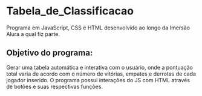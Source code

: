 # Tabela_de_Classificacao
 Programa em JavaScript, CSS e HTML desenvolvido ao longo da Imersão Alura a qual fiz parte. 
 
## Objetivo do programa: 
 Gerar uma tabela automática e interativa com o usuário, onde a pontuação total varia de acordo com o número de vitórias, empates e derrotas de cada jogador inserido. O programa possui interações do JS com HTML através de botões e suas respectivas funções.
